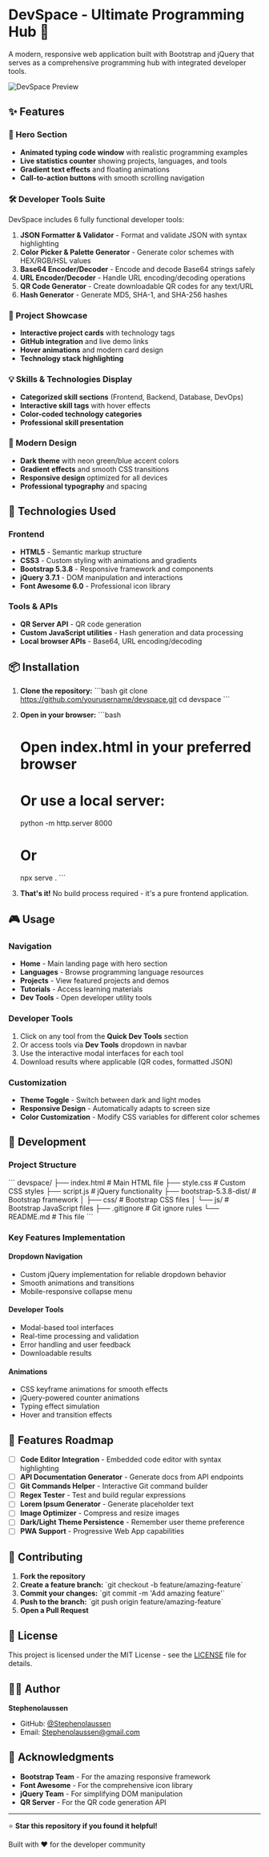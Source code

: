 # DevSpace - Ultimate Programming Hub 🚀

A modern, responsive web application built with Bootstrap and jQuery that serves as a comprehensive programming hub with integrated developer tools.

![DevSpace Preview](https://via.placeholder.com/800x400/1e1e2e/4CAF50?text=DevSpace+Programming+Hub)

## ✨ Features

### 🎯 Hero Section
- **Animated typing code window** with realistic programming examples
- **Live statistics counter** showing projects, languages, and tools
- **Gradient text effects** and floating animations
- **Call-to-action buttons** with smooth scrolling navigation

### 🛠️ Developer Tools Suite
DevSpace includes 6 fully functional developer tools:

1. **JSON Formatter & Validator** - Format and validate JSON with syntax highlighting
2. **Color Picker & Palette Generator** - Generate color schemes with HEX/RGB/HSL values
3. **Base64 Encoder/Decoder** - Encode and decode Base64 strings safely
4. **URL Encoder/Decoder** - Handle URL encoding/decoding operations
5. **QR Code Generator** - Create downloadable QR codes for any text/URL
6. **Hash Generator** - Generate MD5, SHA-1, and SHA-256 hashes

### 📁 Project Showcase
- **Interactive project cards** with technology tags
- **GitHub integration** and live demo links
- **Hover animations** and modern card design
- **Technology stack highlighting**

### 💡 Skills & Technologies Display
- **Categorized skill sections** (Frontend, Backend, Database, DevOps)
- **Interactive skill tags** with hover effects
- **Color-coded technology categories**
- **Professional skill presentation**

### 🎨 Modern Design
- **Dark theme** with neon green/blue accent colors
- **Gradient effects** and smooth CSS transitions
- **Responsive design** optimized for all devices
- **Professional typography** and spacing

## 🚀 Technologies Used

### Frontend
- **HTML5** - Semantic markup structure
- **CSS3** - Custom styling with animations and gradients
- **Bootstrap 5.3.8** - Responsive framework and components
- **jQuery 3.7.1** - DOM manipulation and interactions
- **Font Awesome 6.0** - Professional icon library

### Tools & APIs
- **QR Server API** - QR code generation
- **Custom JavaScript utilities** - Hash generation and data processing
- **Local browser APIs** - Base64, URL encoding/decoding

## 📦 Installation

1. **Clone the repository:**
   \`\`\`bash
   git clone https://github.com/yourusername/devspace.git
   cd devspace
   \`\`\`

2. **Open in your browser:**
   \`\`\`bash
   # Open index.html in your preferred browser
   # Or use a local server:
   python -m http.server 8000
   # Or
   npx serve .
   \`\`\`

3. **That's it!** No build process required - it's a pure frontend application.

## 🎮 Usage

### Navigation
- **Home** - Main landing page with hero section
- **Languages** - Browse programming language resources
- **Projects** - View featured projects and demos
- **Tutorials** - Access learning materials
- **Dev Tools** - Open developer utility tools

### Developer Tools
1. Click on any tool from the **Quick Dev Tools** section
2. Or access tools via **Dev Tools** dropdown in navbar
3. Use the interactive modal interfaces for each tool
4. Download results where applicable (QR codes, formatted JSON)

### Customization
- **Theme Toggle** - Switch between dark and light modes
- **Responsive Design** - Automatically adapts to screen size
- **Color Customization** - Modify CSS variables for different color schemes

## 🔧 Development

### Project Structure
\`\`\`
devspace/
├── index.html              # Main HTML file
├── style.css              # Custom CSS styles
├── script.js              # jQuery functionality
├── bootstrap-5.3.8-dist/  # Bootstrap framework
│   ├── css/               # Bootstrap CSS files
│   └── js/                # Bootstrap JavaScript files
├── .gitignore             # Git ignore rules
└── README.md              # This file
\`\`\`

### Key Features Implementation

#### Dropdown Navigation
- Custom jQuery implementation for reliable dropdown behavior
- Smooth animations and transitions
- Mobile-responsive collapse menu

#### Developer Tools
- Modal-based tool interfaces
- Real-time processing and validation
- Error handling and user feedback
- Downloadable results

#### Animations
- CSS keyframe animations for smooth effects
- jQuery-powered counter animations
- Typing effect simulation
- Hover and transition effects

## 🌟 Features Roadmap

- [ ] **Code Editor Integration** - Embedded code editor with syntax highlighting
- [ ] **API Documentation Generator** - Generate docs from API endpoints
- [ ] **Git Commands Helper** - Interactive Git command builder
- [ ] **Regex Tester** - Test and build regular expressions
- [ ] **Lorem Ipsum Generator** - Generate placeholder text
- [ ] **Image Optimizer** - Compress and resize images
- [ ] **Dark/Light Theme Persistence** - Remember user theme preference
- [ ] **PWA Support** - Progressive Web App capabilities

## 🤝 Contributing

1. **Fork the repository**
2. **Create a feature branch:** \`git checkout -b feature/amazing-feature\`
3. **Commit your changes:** \`git commit -m 'Add amazing feature'\`
4. **Push to the branch:** \`git push origin feature/amazing-feature\`
5. **Open a Pull Request**

## 📝 License

This project is licensed under the MIT License - see the [LICENSE](LICENSE) file for details.

## 👨‍💻 Author

**Stephenolaussen**
- GitHub: [@Stephenolaussen](https://github.com/Stephenolaussen)
- Email: Stephenolaussen@gmail.com

## 🙏 Acknowledgments

- **Bootstrap Team** - For the amazing responsive framework
- **Font Awesome** - For the comprehensive icon library
- **jQuery Team** - For simplifying DOM manipulation
- **QR Server** - For the QR code generation API

---

⭐ **Star this repository if you found it helpful!**

Built with ❤️ for the developer community